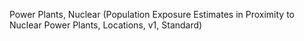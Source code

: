 Power Plants, Nuclear (Population Exposure Estimates in Proximity to Nuclear Power Plants, Locations, v1, Standard)
